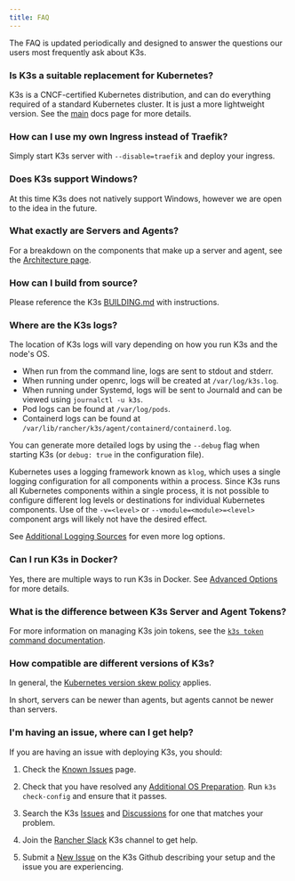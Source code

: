 ```yaml
---
title: FAQ
---
```


The FAQ is updated periodically and designed to answer the questions our users most frequently ask about K3s.

### Is K3s a suitable replacement for Kubernetes?

K3s is a CNCF-certified Kubernetes distribution, and can do everything required of a standard Kubernetes cluster. It is just a more lightweight version. See the [main](./introduction.md) docs page for more details.

### How can I use my own Ingress instead of Traefik?

Simply start K3s server with `--disable=traefik` and deploy your ingress.

### Does K3s support Windows?

At this time K3s does not natively support Windows, however we are open to the idea in the future.

### What exactly are Servers and Agents?

For a breakdown on the components that make up a server and agent, see the [Architecture page](./architecture.md).

### How can I build from source?

Please reference the K3s [BUILDING.md](https://github.com/k3s-io/k3s/blob/main/BUILDING.md) with instructions.

### Where are the K3s logs?

The location of K3s logs will vary depending on how you run K3s and the node's OS.

* When run from the command line, logs are sent to stdout and stderr.
* When running under openrc, logs will be created at `/var/log/k3s.log`.
* When running under Systemd, logs will be sent to Journald and can be viewed using `journalctl -u k3s`.
* Pod logs can be found at `/var/log/pods`.
* Containerd logs can be found at `/var/lib/rancher/k3s/agent/containerd/containerd.log`.

You can generate more detailed logs by using the `--debug` flag when starting K3s (or `debug: true` in the configuration file).

Kubernetes uses a logging framework known as `klog`, which uses a single logging configuration for all components within a process.
Since K3s runs all Kubernetes components within a single process, it is not possible to configure different log levels or destinations for individual Kubernetes components.
Use of the `-v=<level>` or `--vmodule=<module>=<level>` component args will likely not have the desired effect. 

See [Additional Logging Sources](./advanced.md#additional-logging-sources) for even more log options.

### Can I run K3s in Docker?

Yes, there are multiple ways to run K3s in Docker. See [Advanced Options](./advanced.md#running-k3s-in-docker) for more details.

### What is the difference between K3s Server and Agent Tokens?

For more information on managing K3s join tokens, see the [`k3s token` command documentation](./cli/token.md).

### How compatible are different versions of K3s?

In general, the [Kubernetes version skew policy](https://kubernetes.io/releases/version-skew-policy/) applies.

In short, servers can be newer than agents, but agents cannot be newer than servers.

### I'm having an issue, where can I get help?
 
If you are having an issue with deploying K3s, you should:

1) Check the [Known Issues](./known-issues.md) page.

2) Check that you have resolved any [Additional OS Preparation](./installation/requirements.md#operating-systems). Run `k3s check-config` and ensure that it passes.

3) Search the K3s [Issues](https://github.com/k3s-io/k3s/issues) and [Discussions](https://github.com/k3s-io/k3s/discussions) for one that matches your problem.

<!--lint disable no-dead-urls-->
4) Join the [Rancher Slack](https://slack.rancher.io/) K3s channel to get help.

5) Submit a [New Issue](https://github.com/k3s-io/k3s/issues/new/choose) on the K3s Github describing your setup and the issue you are experiencing.
